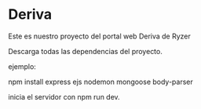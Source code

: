 # Deriva
Este es nuestro proyecto del portal web Deriva de Ryzer



Descarga todas las dependencias del proyecto.



ejemplo:


npm install express ejs nodemon mongoose body-parser

inicia el servidor con npm run dev.
